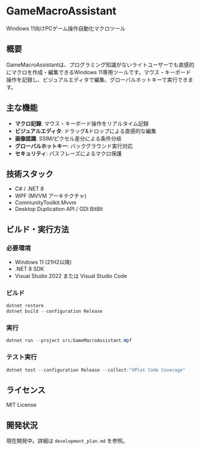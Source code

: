 # GameMacroAssistant

Windows 11向けPCゲーム操作自動化マクロツール

## 概要

GameMacroAssistantは、プログラミング知識がないライトユーザーでも直感的にマクロを作成・編集できるWindows 11専用ツールです。マウス・キーボード操作を記録し、ビジュアルエディタで編集、グローバルホットキーで実行できます。

## 主な機能

- **マクロ記録**: マウス・キーボード操作をリアルタイム記録
- **ビジュアルエディタ**: ドラッグ&ドロップによる直感的な編集
- **画像認識**: SSIM/ピクセル差分による条件分岐
- **グローバルホットキー**: バックグラウンド実行対応
- **セキュリティ**: パスフレーズによるマクロ保護

## 技術スタック

- C# / .NET 8
- WPF (MVVM アーキテクチャ)
- CommunityToolkit.Mvvm
- Desktop Duplication API / GDI BitBlt

## ビルド・実行方法

### 必要環境
- Windows 11 (21H2以降)
- .NET 8 SDK
- Visual Studio 2022 または Visual Studio Code

### ビルド
```powershell
dotnet restore
dotnet build --configuration Release
```

### 実行
```powershell
dotnet run --project src/GameMacroAssistant.Wpf
```

### テスト実行
```powershell
dotnet test --configuration Release --collect:"XPlat Code Coverage"
```

## ライセンス

MIT License

## 開発状況

現在開発中。詳細は `development_plan.md` を参照。
